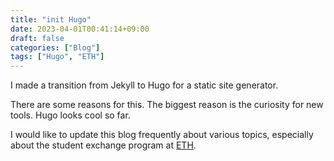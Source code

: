 ```yaml
---
title: "init Hugo"
date: 2023-04-01T00:41:14+09:00
draft: false
categories: ["Blog"]
tags: ["Hugo", "ETH"]
---
```


I made a transition from Jekyll to Hugo for a static site generator.

There are some reasons for this.
The biggest reason is the curiosity for new tools.
Hugo looks cool so far.

I would like to update this blog frequently about various topics, especially about the student exchange program at [ETH](https://ethz.ch/en.html).
